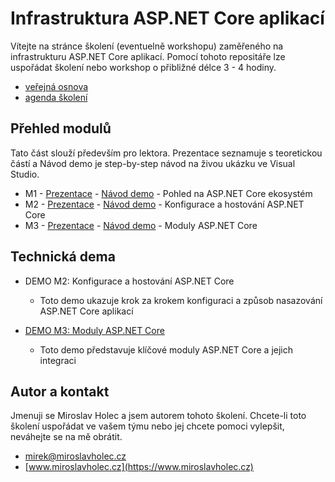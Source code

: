 # Infrastruktura ASP.NET Core aplikací

Vítejte na stránce školení (eventuelně workshopu) zaměřeného na infrastrukturu ASP.NET Core aplikací. Pomocí tohoto repositáře lze 
uspořádat školení nebo workshop o přibližné délce 3 - 4 hodiny. 

- [veřejná osnova](osnova.md)
- [agenda školení](agenda.md)


## Přehled modulů

Tato část slouží především pro lektora. Prezentace seznamuje s teoretickou částí a Návod demo je step-by-step návod na živou ukázku ve Visual Studio.

- M1 - [Prezentace](m1-pohled-na-net-core-ekosystem.pptx) - [Návod demo](m1-pohled-na-net-core-ekosystem.md) - Pohled na ASP.NET Core ekosystém
- M2 - [Prezentace](m2-konfigurace-a-hostovani-asp-net-core.pptx) - [Návod demo](m2-konfigurace-a-hostovani-asp-net-core.md) - Konfigurace a hostování ASP.NET Core
- M3 - [Prezentace](m3-moduly-asp-net-core.pptx) - [Návod demo](m3-moduly-asp-net-core.md) - Moduly ASP.NET Core

## Technická dema

- DEMO M2: Konfigurace a hostování ASP.NET Core
  - Toto demo ukazuje krok za krokem konfiguraci a způsob nasazování ASP.NET Core aplikací

- [DEMO M3: Moduly ASP.NET Core](demo-moduly-asp-net-core)
  - Toto demo představuje klíčové moduly ASP.NET  Core a jejich integraci

## Autor a kontakt

Jmenuji se Miroslav Holec a jsem autorem tohoto školení. Chcete-li toto
školení uspořádat ve vašem týmu nebo jej chcete pomoci vylepšit, neváhejte se na mě obrátit.

- [mirek@miroslavholec.cz](mailto:mirek@miroslavholec.cz)
- [www.miroslavholec.cz](https://www.miroslavholec.cz)